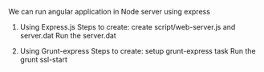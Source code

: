 We can run angular application in Node server using express

1. Using Express.js
Steps to create: create script/web-server.js and server.dat
Run the server.dat

2. Using Grunt-express
	Steps to create: setup grunt-express task
	Run the grunt ssl-start
